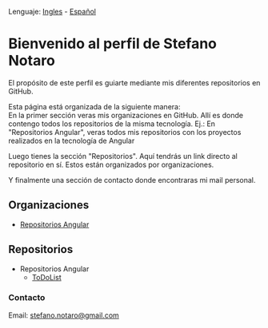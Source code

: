 Lenguaje: [Ingles](https://stefanonotaro.github.io/Profile/) - [Español](/README.es.md)

# Bienvenido al perfil de Stefano Notaro

El propósito de este perfil es guiarte mediante mis diferentes repositorios en GitHub.

Esta página está organizada de la siguiente manera:  
  En la primer sección veras mis organizaciones en GitHub. Allí es donde contengo todos los repositorios de la misma tecnología.
  Ej.: En "Repositorios Angular", veras todos mis repositorios con los proyectos realizados en la tecnología de Angular
  
  Luego tienes la sección "Repositorios".
  Aquí tendrás un link directo al repositorio en sí. Estos están organizados por organizaciones.
  
  Y finalmente una sección de contacto donde encontraras mi mail personal.

## **Organizaciones**

 - [Repositorios Angular](https://github.com/StefanoNotaro-AngularRepositories "Angular Repositories")

## **Repositorios**

- Repositorios Angular
  - [ToDoList](https://github.com/StefanoNotaro-AngularRepositories/ToDoList "To-Do app project")

### **Contacto**

Email: stefano.notaro@gmail.com
